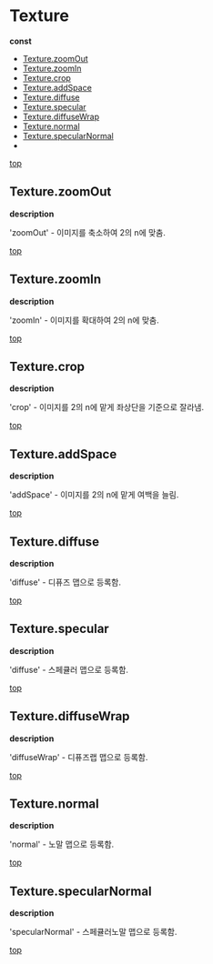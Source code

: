 # Texture

**const**

* [Texture.zoomOut](#texturezoomout)
* [Texture.zoomIn](#texturezoomin)
* [Texture.crop](#texturecrop)
* [Texture.addSpace](#textureaddspace)
* [Texture.diffuse](#texturediffuse)
* [Texture.specular](#texturespecular)
* [Texture.diffuseWrap](#texturediffuseWrap)
* [Texture.normal](#texturenormal)
* [Texture.specularNormal](#texturespecularNormal)
* 
[top](#)
## Texture.zoomOut

**description**

'zoomOut' - 이미지를 축소하여 2의 n에 맞춤.

[top](#)
## Texture.zoomIn

**description**

'zoomIn' - 이미지를 확대하여 2의 n에 맞춤.

[top](#)
## Texture.crop

**description**

'crop' - 이미지를 2의 n에 맡게 좌상단을 기준으로 잘라냄.

[top](#)
## Texture.addSpace

**description**

'addSpace' - 이미지를 2의 n에 맡게 여백을 늘림.

[top](#)

## Texture.diffuse

**description**

'diffuse' - 디퓨즈 맵으로 등록함.

[top](#)

## Texture.specular

**description**

'diffuse' - 스페큘러 맵으로 등록함.

[top](#)

## Texture.diffuseWrap

**description**

'diffuseWrap' - 디퓨즈랩 맵으로 등록함.

[top](#)

## Texture.normal

**description**

'normal' - 노말 맵으로 등록함.

[top](#)

## Texture.specularNormal

**description**

'specularNormal' - 스페큘러노말 맵으로 등록함.

[top](#)

